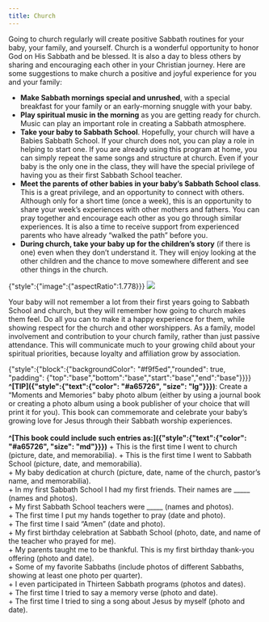 ```yaml
---
title: Church
---
```


Going to church regularly will create positive Sabbath routines for your baby, your family, and yourself. Church is a wonderful opportunity to honor God on His Sabbath and be blessed. It is also a day to bless others by sharing and encouraging each other in your Christian journey. Here are some suggestions to make church a positive and joyful experience for you and your family:

+ **Make Sabbath mornings special and unrushed**, with a special breakfast for your family or an early-morning snuggle with your baby.
+ **Play spiritual music in the morning** as you are getting ready for church. Music can play an important role in creating a Sabbath atmosphere.
+ **Take your baby to Sabbath School**. Hopefully, your church will have a Babies Sabbath School. If your church does not, you can play a role in helping to start one. If you are already using this program at home, you can simply repeat the same songs and structure at church. Even if your baby is the only one in the class, they will have the special privilege of having you as their first Sabbath School teacher.
+ **Meet the parents of other babies in your baby’s Sabbath School class**. This is a great privilege, and an opportunity to connect with others. Although only for a short time (once a week), this is an opportunity to share your week’s experiences with other mothers and fathers. You can pray together and encourage each other as you go through similar experiences. It is also a time to receive support from experienced parents who have already “walked the path” before you.
+ **During church, take your baby up for the children’s story** (if there is one) even when they don’t understand it. They will enjoy looking at the other children and the chance to move somewhere different and see other things in the church.

{"style":{"image":{"aspectRatio":1.778}}}
![](https://sabbath-school-resources-assets.adventech.io/en/aij/2025-00-bb-pb/part-1-05-spiritual-habits-for-the-family/church.png)

Your baby will not remember a lot from their first years going to Sabbath School and church, but they will remember how going to church makes them feel. Do all you can to make it a happy experience for them, while showing respect for the church and other worshippers. As a family, model involvement and contribution to your church family, rather than just passive attendance. This will communicate much to your growing child about your spiritual priorities, because loyalty and affiliation grow by association.

{"style":{"block":{"backgroundColor": "#f9f5ed","rounded": true, "padding": {"top":"base","bottom":"base","start":"base","end":"base"}}}}
**^[TIP]({"style":{"text":{"color": "#a65726", "size": "lg"}}})**: Create a “Moments and Memories” baby photo album (either by using a journal book or creating a photo album using a book publisher of your choice that will print it for you). This book can commemorate and celebrate your baby’s growing love for Jesus through their Sabbath worship experiences.
\
\
**^[This book could include such entries as:]({"style":{"text":{"color": "#a65726", "size": "md"}}})**
\+ This is the first time I went to church (picture, date, and memorabilia).
\+ This is the first time I went to Sabbath School (picture, date, and memorabilia).\
\+ My baby dedication at church (picture, date, name of the church, pastor’s name, and memorabilia).\
\+ In my first Sabbath School I had my first friends. Their names are _____ (names and photos).\
\+ My first Sabbath School teachers were _____ (names and photos).\
\+ The first time I put my hands together to pray (date and photo).\
\+ The first time I said “Amen” (date and photo).\
\+ My first birthday celebration at Sabbath School (photo, date, and name of the teacher who prayed for me).\
\+ My parents taught me to be thankful. This is my first birthday thank-you offering (photo and date).\
\+ Some of my favorite Sabbaths (include photos of different Sabbaths, showing at least one photo per quarter).\
\+ I even participated in Thirteen Sabbath programs (photos and dates).\
\+ The first time I tried to say a memory verse (photo and date).\
\+ The first time I tried to sing a song about Jesus by myself (photo and date).